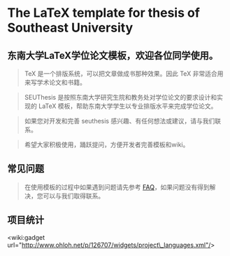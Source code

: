 # The LaTeX template for thesis of Southeast University #

## 东南大学LaTeX学位论文模板，欢迎各位同学使用。 ##

> TeX 是一个排版系统，可以把文章做成书那种效果。因此 TeX 非常适合用来写学术论文和书籍。

> SEUThesis 是按照东南大学研究生院和教务处对学位论文的要求设计和实现的 LaTeX 模板，帮助东南大学学生以专业排版水平来完成学位论文。

> 如果您对开发和完善 seuthesis 感兴趣、有任何想法或建议，请与我们联系。

> 希望大家积极使用，踊跃提问，方便开发者完善模板和wiki。

## 常见问题 ##
> 在使用模板的过程中如果遇到问题请先参考   [FAQ](http://code.google.com/p/seuthesis/wiki/faq_of_users)，如果问题没有得到解决，您可以与我们取得联系。

## 项目统计 ##
&lt;wiki:gadget url="http://www.ohloh.net/p/126707/widgets/project\_languages.xml"/&gt;
